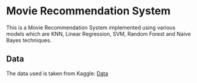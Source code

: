 # Movie Recommendation System
This is a Movie Recommendation System implemented using various models which are KNN, Linear Regression, SVM, Random Forest and Naive Bayes techniques.
## Data
The data used is taken from Kaggle:
[Data](https://www.kaggle.com/datasets/shubhammehta21/movie-lens-small-latest-dataset)
